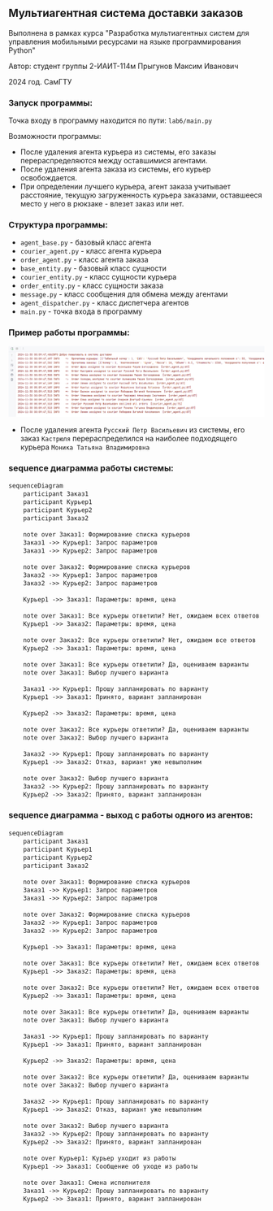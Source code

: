 ## Мультиагентная система доставки заказов

Выполнена в рамках курса "Разработка мультиагентных систем для управления
мобильными ресурсами на языке программирования Python"

Автор: студент группы 2-ИАИТ-114м Прыгунов Максим Иванович

2024 год. СамГТУ 

### Запуск программы:

Точка входу в программу находится по пути: `lab6/main.py`

Возможности программы:
- После удаления агента курьера из системы, его заказы перераспределяются между оставшимися агентами.
- После удаления агента заказа из системы, его курьер освобождается.
- При определении лучшего курьера, агент заказа учитывает расстояние, текущую загруженность курьера заказами, оставшееся место у него в рюкзаке - влезет заказ или нет.

### Структура программы:
- `agent_base.py` - базовый класс агента
- `courier_agent.py` - класс агента курьера
- `order_agent.py` - класс агента заказа
- `base_entity.py` - базовый класс сущности
- `courier_entity.py` - класс сущности курьера
- `order_entity.py` - класс сущности заказа
- `message.py` - класс сообщения для обмена между агентами
- `agent_dispatcher.py` - класс диспетчера агентов 
- `main.py` - точка входа в программу

### Пример работы программы:

![Пример работы программы](docs/img.png)

- После удаления агента `Русский Петр Васильевич` из системы, его заказ `Кастрюля` перераспределился на наиболее подходящего курьера `Моника Татьяна Владимировна`

### sequence диаграмма работы системы:
```mermaid
sequenceDiagram
    participant Заказ1
    participant Курьер1
    participant Курьер2
    participant Заказ2

    note over Заказ1: Формирование списка курьеров
    Заказ1 ->> Курьер1: Запрос параметров
    Заказ1 ->> Курьер2: Запрос параметров

    note over Заказ2: Формирование списка курьеров
    Заказ2 ->> Курьер1: Запрос параметров
    Заказ2 ->> Курьер2: Запрос параметров

    Курьер1 ->> Заказ1: Параметры: время, цена

    note over Заказ1: Все курьеры ответили? Нет, ожидаем всех ответов
    Курьер1 ->> Заказ2: Параметры: время, цена

    note over Заказ2: Все курьеры ответили? Нет, ожидаем все ответов
    Курьер2 ->> Заказ1: Параметры: время, цена

    note over Заказ1: Все курьеры ответили? Да, оцениваем варианты
    note over Заказ1: Выбор лучшего варианта

    Заказ1 ->> Курьер1: Прошу запланировать по варианту
    Курьер1 ->> Заказ1: Принято, вариант запланирован

    Курьер2 ->> Заказ2: Параметры: время, цена

    note over Заказ2: Все курьеры ответили? Да, оцениваем варианты
    note over Заказ2: Выбор лучшего варианта

    Заказ2 ->> Курьер1: Прошу запланировать по варианту
    Курьер1 ->> Заказ2: Отказ, вариант уже невыполним

    note over Заказ2: Выбор лучшего варианта
    Заказ2 ->> Курьер2: Прошу запланировать по варианту
    Курьер2 ->> Заказ2: Принято, вариант запланирован
```


### sequence диаграмма - выход с работы одного из агентов:
```mermaid
sequenceDiagram
    participant Заказ1
    participant Курьер1
    participant Курьер2
    participant Заказ2

    note over Заказ1: Формирование списка курьеров
    Заказ1 ->> Курьер1: Запрос параметров
    Заказ1 ->> Курьер2: Запрос параметров

    note over Заказ2: Формирование списка курьеров
    Заказ2 ->> Курьер1: Запрос параметров
    Заказ2 ->> Курьер2: Запрос параметров
    
    Курьер1 ->> Заказ1: Параметры: время, цена

    note over Заказ1: Все курьеры ответили? Нет, ожидаем всех ответов
    Курьер1 ->> Заказ2: Параметры: время, цена

    note over Заказ2: Все курьеры ответили? Нет, ожидаем всех ответов
    Курьер2 ->> Заказ1: Параметры: время, цена

    note over Заказ1: Все курьеры ответили? Да, оцениваем варианты
    note over Заказ1: Выбор лучшего варианта

    Заказ1 ->> Курьер1: Прошу запланировать по варианту
    Курьер1 ->> Заказ1: Принято, вариант запланирован
    
    Курьер2 ->> Заказ2: Параметры: время, цена

    note over Заказ2: Все курьеры ответили? Да, оцениваем варианты
    note over Заказ2: Выбор лучшего варианта

    Заказ2 ->> Курьер1: Прошу запланировать по варианту
    Курьер1 ->> Заказ2: Отказ, вариант уже невыполним

    note over Заказ2: Выбор лучшего варианта
    Заказ2 ->> Курьер2: Прошу запланировать по варианту
    Курьер2 ->> Заказ2: Принято, вариант запланирован

    note over Курьер1: Курьер уходит из работы
    Курьер1 ->> Заказ1: Сообщение об уходе из работы

    note over Заказ1: Смена исполнителя
    Заказ1 ->> Курьер2: Прошу запланировать по варианту
    Курьер2 ->> Заказ1: Принято, вариант запланирован
```
